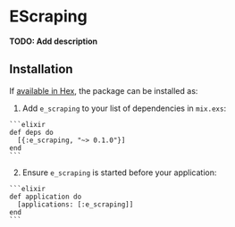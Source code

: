 # EScraping

**TODO: Add description**

## Installation

If [available in Hex](https://hex.pm/docs/publish), the package can be installed as:

  1. Add `e_scraping` to your list of dependencies in `mix.exs`:

    ```elixir
    def deps do
      [{:e_scraping, "~> 0.1.0"}]
    end
    ```

  2. Ensure `e_scraping` is started before your application:

    ```elixir
    def application do
      [applications: [:e_scraping]]
    end
    ```


